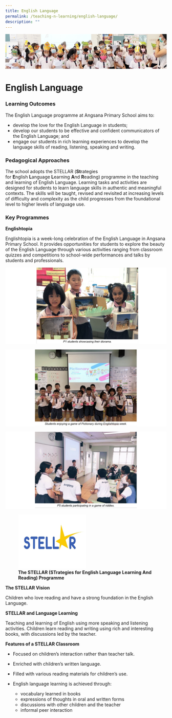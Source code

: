 ```yaml
---
title: English Language
permalink: /teaching-n-learning/english-language/
description: ""
---
```

![](/images/Teaching%20and%20Learning.jpg)

English Language
================

### Learning Outcomes

The English Language programme at Angsana Primary School aims to:

*   develop the love for the English Language in students;
*   develop our students to be effective and confident communicators of the English Language; and
*   engage our students in rich learning experiences to develop the language skills of reading, listening, speaking and writing.



### Pedagogical Approaches


The school adopts the STELLAR (**St**rategies for **E**nglish **L**anguage **L**earning **A**nd **R**eading) programme in the teaching and learning of English Language. Learning tasks and activities are designed for students to learn language skills in authentic and meaningful contexts. The skills will be taught, revised and revisited at increasing levels of difficulty and complexity as the child progresses from the foundational level to higher levels of language use.
  

### Key Programmes

<b> Englishtopia </b>

Englishtopia is a week-long celebration of the English Language in Angsana Primary School. It provides opportunities for students to explore the beauty of the English Language through various activities ranging from classroom quizzes and competitions to school-wide performances and talks by students and professionals.

![](/images/EL1.png)

![](/images/EL2.png)

![](/images/EL3.png)

<figure><img src="/images/STELLAR.jpg" style="width:50%"><figcaption> <b>The STELLAR (STrategies for English Language Learning And Reading) Programme </b> </figcaption></figure>

<b> The STELLAR Vision </b>

Children who love reading and have a strong foundation in the English Language.

<b> STELLAR and Language Learning </b>

Teaching and learning of English using more speaking and listening activities. Children learn reading and writing using rich and interesting books, with discussions led by the teacher.

<b> Features of a STELLAR Classroom </b> 


*   Focused on children’s interaction rather than teacher talk.
*   Enriched with children’s written language.
*   Filled with various reading materials for children’s use.
*   English language learning is achieved through:

	*   vocabulary learned in books
	*   expressions of thoughts in oral and written forms
	*   discussions with other children and the teacher
	*   informal peer interaction